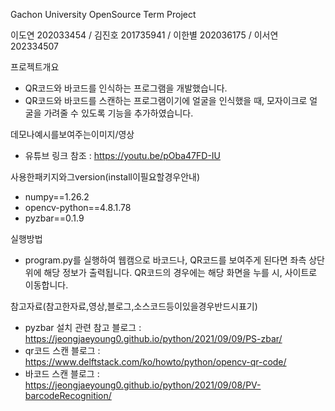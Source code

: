 Gachon University OpenSource Term Project

이도연 202033454 / 김진호 201735941 / 이한별 202036175 / 이서연 202334507

프로젝트개요
- QR코드와 바코드를 인식하는 프로그램을 개발했습니다.
- QR코드와 바코드를 스캔하는 프로그램이기에 얼굴을 인식했을 때, 
  모자이크로 얼굴을 가려줄 수 있도록 기능을 추가하였습니다. 

데모나예시를보여주는이미지/영상
- 유튜브 링크 참조 : https://youtu.be/pOba47FD-IU

사용한패키지와그version(install이필요할경우안내)
- numpy==1.26.2
- opencv-python==4.8.1.78
- pyzbar==0.1.9

실행방법
- program.py를 실행하여 웹캠으로 바코드나, QR코드를 보여주게 된다면 좌측 상단 위에 해당 정보가 출력됩니다.
  QR코드의 경우에는 해당 화면을 누를 시, 사이트로 이동합니다.

참고자료(참고한자료,영상,블로그,소스코드등이있을경우반드시표기)
- pyzbar 설치 관련 참고 블로그 : https://jeongjaeyoung0.github.io/python/2021/09/09/PS-zbar/
- qr코드 스캔 블로그 : https://www.delftstack.com/ko/howto/python/opencv-qr-code/
- 바코드 스캔 블로그 : https://jeongjaeyoung0.github.io/python/2021/09/08/PV-barcodeRecognition/